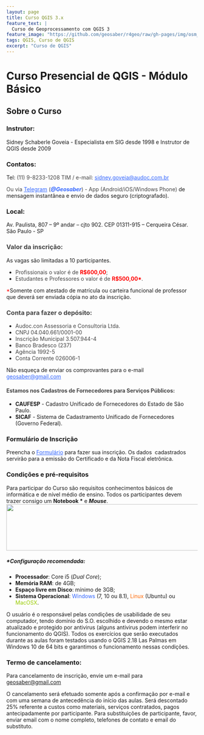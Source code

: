 ```yaml
---
layout: page
title: Curso QGIS 3.x
feature_text: |
  Curso de Geoprocessamento com QGIS 3
feature_image: "https://github.com/geosaber/r4geo/raw/gh-pages/img/osm_bkground.png"
tags: QGIS, Curso de QGIS
excerpt: "Curso de QGIS"
---
```

# Curso Presencial de QGIS - Módulo Básico
## Sobre o Curso
<h3><strong>Instrutor:</strong></h3>
<p>Sidney Schaberle Goveia - Especialista em SIG desde 1998 e Instrutor de QGIS desde 2009</p>

<h3><strong>Contatos:</strong></h3>
<p>Tel: <span style="color: #444444;">(11) 9-8233-1208 TIM / e-mail: </span><span style="color: #3366ff;"><a style="color: #3366ff;" href="mailto:sidney.goveia@localhost">sidney.goveia@audoc.com.br</a></span> </p>
<p><span style="color: #444444;">Ou via <span style="color: #3366ff;"><a style="color: #3366ff;" href="https://web.telegram.org" target="_blank" rel="nofollow noopener">Telegram</a></span> (<span style="color: #3366ff;"><i><b>@Geosaber</b></i></span>) - App (Android/iOS/Windows Phone)</span> de mensagem instantânea e envio de dados seguro (criptografado).</p>

<h3><strong>Local:</strong></h3>
<p>Av. Paulista, 807 – 9º andar – cjto 902. CEP 01311-915 – Cerqueira César. São Paulo - SP</p>

<h3><strong><span style="color: #444444;">Valor da inscrição:</span></strong></h3>
<p>As vagas são limitadas a 10 participantes.</p>
<ul>
<li><span style="color: #444444;">Profissionais o valor é de </span><b><span style="color: #ff0000;">R$600,00</span></b><span style="color: #444444;">;</span></li>
<li><span style="color: #444444;">Estudantes e Professores o valor é de </span><span style="color: #ff0000;"><b>R$500,00*</b></span><span style="color: #444444;">.</span></li>
</ul>
<p><span style="color: #ff0000;">*</span>Somente com atestado de matrícula ou carteira funcional de professor que deverá ser enviada cópia no ato da inscrição.</p>

<h3><span style="color: #444444;">Conta para fazer o depósito:</span></h3>
<ul>
<li><span style="color: #444444;">Audoc.con Assessoria e Consultoria Ltda.</span></li>
<li><span style="color: #444444;">CNPJ 04.040.661/0001-00</span></li>
<li><span style="color: #444444;">Inscrição Municipal 3.507.944-4</span></li>
<li><span style="color: #444444;">Banco Bradesco (237)</span></li>
<li><span style="color: #444444;">Agência 1992-5</span></li>
<li><span style="color: #444444;">Conta Corrente 026006-1</span></li>
</ul>
<p>Não esqueça de enviar os comprovantes para o e-mail <span style="color: #3366ff;"><a style="color: #3366ff;" href="mailto:geosaber@gmail.com">geosaber@gmail.com</a></span></p>

<h4><span style="color: #444444;">Estamos nos Cadastros de Fornecedores para Serviços Públicos:</span></h4>
<ul>
<li><strong>CAUFESP</strong> - Cadastro Unificado de Fornecedores do Estado de São Paulo.</li>
<li><strong>SICAF</strong> - Sistema de Cadastramento Unificado de Fornecedores (Governo Federal).</li>
</ul>

<h3><strong>Formulário de Inscrição</strong></h3>
<p>Preencha o <span style="color: #3366ff;"><a style="color: #3366ff;" href="https://www.geosaber.com.br">Formulário</a></span> para fazer sua inscrição. Os dados  cadastrados servirão para a emissão do Certificado e da Nota Fiscal eletrônica.</p>

<div>
<h3><strong>Condições e pré-requisitos</strong></h3>
<p>Para participar do Curso são requisitos conhecimentos básicos de informática e de nível médio de ensino. Todos os participantes devem trazer consigo um <strong>Notebook *</strong> e <em><strong>Mouse</strong></em>. <img class="wp-image-5770 size-full aligncenter" src="https://github.com/geosaber/r4geo/raw/gh-pages/img/notebook.png" width="576" height="122" /></p>
<h5>*Configuração recomendada:</h5>
<ul>
<li><strong>Processador</strong>: Core i5 (<em>Dual Core</em>);</li>
<li><strong>Memória RAM</strong>: de 4GB;</li>
<li><strong>Espaço livre em Disco</strong>: mínimo de 3GB;</li>
<li><strong>Sistema Operacional</strong>: <span style="color: #3366ff;">Windows</span> (7, 10 ou 8.1), <span style="color: #ff6600;">Linux</span> (Ubuntu) ou <span style="color: #99cc00;">MacOSX</span>.</li>
</ul>
<p>O usuário é o responsável pelas condições de usabilidade de seu computador, tendo domínio do S.O. escolhido e devendo o mesmo estar atualizado e protegido por antivirus (alguns antivirus podem interferir no funcionamento do QGIS). Todos os exercícios que serão executados durante as aulas foram testados usando o QGIS 2.18 Las Palmas em Windows 10 de 64 bits e garantimos o funcionamento nessas condições.</p>
<h3><strong>Termo de cancelamento:</strong></h3>
<p>Para cancelamento de inscrição, envie um e-mail para <a href="mailto:geosaber@gmail.com">geosaber@gmail.com</a></p>
<p>O cancelamento será efetuado somente após a confirmação por e-mail e com uma semana de antecedência do início das aulas. Será descontado 25% referente a custos como materiais, serviços contratados, pagos antecipadamente por participante. Para substituições de participante, favor, enviar email com o nome completo, telefones de contato e email do substituto.</p>
